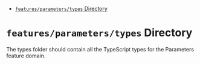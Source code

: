 <!-- START doctoc generated TOC please keep comment here to allow auto update -->
<!-- DON'T EDIT THIS SECTION, INSTEAD RE-RUN doctoc TO UPDATE -->

- [`features/parameters/types` Directory](#featuresparameterstypes-directory)

<!-- END doctoc generated TOC please keep comment here to allow auto update -->

# `features/parameters/types` Directory

The types folder should contain all the TypeScript types for the Parameters feature domain.
